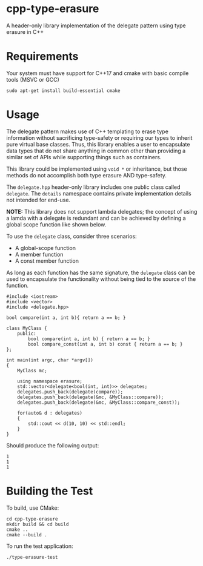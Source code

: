 # cpp-type-erasure
A header-only library implementation of the delegate pattern using type erasure in C++

# Requirements

Your system must have support for C++17 and cmake with basic compile tools (MSVC or GCC)

    sudo apt-get install build-essential cmake

# Usage

The delegate pattern makes use of C++ templating to erase type information without sacrificing type-safety or requiring our types to inherit pure virtual base classes. Thus, this library enables a user to encapsulate data types that do not share anything in common other than providing a similar set of APIs while supporting things such as containers. 

This library could be implemented using `void *` or inheritance, but those methods do not accomplish both type erasure AND type-safety. 

The `delegate.hpp` header-only library includes one public class called `delegate`. The `details` namespace contains private implementation details not intended for end-use. 

<b>NOTE:</b> This library does not support lambda delegates; the concept of using a lamda with a delegate is redundant and can be achieved by defining a global scope function like shown below.

To use the `delegate` class, consider three scenarios:

* A global-scope function
* A member function
* A const member function

As long as each function has the same signature, the `delegate` class can be used to encapsulate the functionality without being tied to the source of the function.

    #include <iostream>
    #include <vector>
    #include <delegate.hpp>

    bool compare(int a, int b){ return a == b; }

    class MyClass {
        public:
            bool compare(int a, int b) { return a == b; }
            bool compare_const(int a, int b) const { return a == b; }
    };

    int main(int argc, char *argv[])
    {
        MyClass mc;

        using namespace erasure;
        std::vector<delegate<bool(int, int)>> delegates;
        delegates.push_back(delegate(compare));
        delegates.push_back(delegate(&mc, &MyClass::compare));
        delegates.push_back(delegate(&mc, &MyClass::compare_const));

        for(auto& d : delegates)
        {
            std::cout << d(10, 10) << std::endl;
        }
    }

Should produce the following output:

    1
    1
    1

# Building the Test

To build, use CMake:

    cd cpp-type-erasure
    mkdir build && cd build
    cmake ..
    cmake --build .

To run the test application:

    ./type-erasure-test

